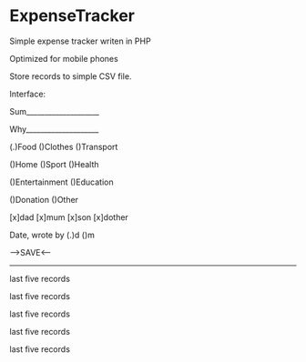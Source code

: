 # ExpenseTracker
Simple expense tracker writen in PHP

Optimized for mobile phones

Store records to simple CSV file.

Interface:

 Sum____________________
 
 Why____________________
 
(.)Food ()Clothes ()Transport

()Home ()Sport ()Health

()Entertainment ()Education

()Donation ()Other

[x]dad [x]mum [x]son [x]dother

Date, wrote by (.)d ()m

-->SAVE<--

----------

last five records

last five records

last five records

last five records

last five records
